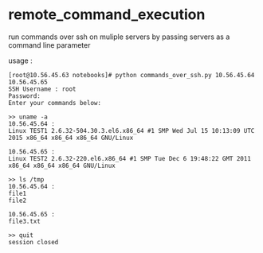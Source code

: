 # remote_command_execution
run commands over ssh on muliple servers by passing servers as a command line parameter

usage :

```
[root@10.56.45.63 notebooks]# python commands_over_ssh.py 10.56.45.64 10.56.45.65
SSH Username : root
Password:
Enter your commands below:

>> uname -a
10.56.45.64 :
Linux TEST1 2.6.32-504.30.3.el6.x86_64 #1 SMP Wed Jul 15 10:13:09 UTC 2015 x86_64 x86_64 x86_64 GNU/Linux

10.56.45.65 :
Linux TEST2 2.6.32-220.el6.x86_64 #1 SMP Tue Dec 6 19:48:22 GMT 2011 x86_64 x86_64 x86_64 GNU/Linux

>> ls /tmp
10.56.45.64 :
file1
file2

10.56.45.65 :
file3.txt

>> quit
session closed

```
